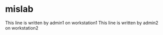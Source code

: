 # mislab
This line is written by admin1 on workstation1
This line is written by admin2 on workstation2
